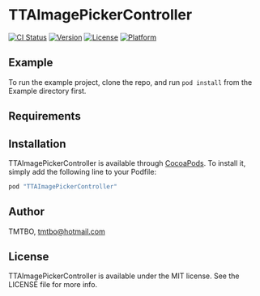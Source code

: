 # TTAImagePickerController

[![CI Status](http://img.shields.io/travis/TMTBO/TTAImagePickerController.svg?style=flat)](https://travis-ci.org/TMTBO/TTAImagePickerController)
[![Version](https://img.shields.io/cocoapods/v/TTAImagePickerController.svg?style=flat)](http://cocoapods.org/pods/TTAImagePickerController)
[![License](https://img.shields.io/cocoapods/l/TTAImagePickerController.svg?style=flat)](http://cocoapods.org/pods/TTAImagePickerController)
[![Platform](https://img.shields.io/cocoapods/p/TTAImagePickerController.svg?style=flat)](http://cocoapods.org/pods/TTAImagePickerController)

## Example

To run the example project, clone the repo, and run `pod install` from the Example directory first.

## Requirements

## Installation

TTAImagePickerController is available through [CocoaPods](http://cocoapods.org). To install
it, simply add the following line to your Podfile:

```ruby
pod "TTAImagePickerController"
```

## Author

TMTBO, tmtbo@hotmail.com

## License

TTAImagePickerController is available under the MIT license. See the LICENSE file for more info.
